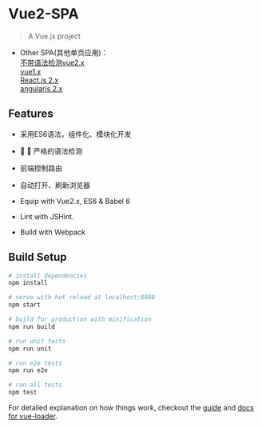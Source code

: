 # Vue2-SPA

> A Vue.js project 


- Other SPA(其他单页应用)：
  <br/>[不带语法检测vue2.x](https://github.com/allan2coder/Vue2-SPA2)
  <br/>[vue1.x](https://github.com/allan2coder/Vue-SPA)
  <br/>[React.js 2.x](https://github.com/allan2coder/React-SPA-Tutorial)
  <br/>[angularjs 2.x](https://github.com/allan2coder/angular2-SPA)

## Features

- 采用ES6语法，组件化、模块化开发
- :checkered_flag: :rotating_light: 严格的语法检测
- 前端控制路由
- 自动打开、刷新浏览器

- Equip with Vue2.x, ES6 & Babel 6
- Lint with JSHint.
- Build with Webpack

## Build Setup

``` bash
# install dependencies
npm install

# serve with hot reload at localhost:8080
npm start

# build for production with minification
npm run build

# run unit tests
npm run unit

# run e2e tests
npm run e2e

# run all tests
npm test
```

For detailed explanation on how things work, checkout the [guide](http://vuejs-templates.github.io/webpack/) and [docs for vue-loader](http://vuejs.github.io/vue-loader).
